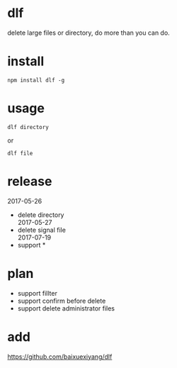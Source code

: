# dlf     
delete large files or directory, do more than you can do.     
     
# install     
```     
npm install dlf -g     
```     
     
# usage     
```     
dlf directory     
```     
or     
```     
dlf file     
```     
     
# release     
     
2017-05-26     
  + delete directory     
2017-05-27     
  + delete signal file     
2017-07-19     
  + support *     
     
# plan    
    
+ support fillter    
+ support confirm before delete    
+ support delete administrator files    

   
# add  
https://github.com/baixuexiyang/dlf
